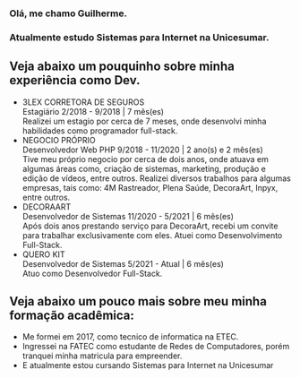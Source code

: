 
### Olá, me chamo Guilherme.

### Atualmente estudo Sistemas para Internet na Unicesumar.

## Veja abaixo um pouquinho sobre minha experiência como Dev.

+ 3LEX CORRETORA DE SEGUROS<br>
          Estagiário 2/2018 - 9/2018 | 7 mês(es)<br>
          Realizei um estagio por cerca de 7 meses, onde desenvolvi minha habilidades como programador full-stack.<br>
+ NEGOCIO PRÓPRIO<br>
          Desenvolvedor Web PHP 9/2018 - 11/2020 | 2 ano(s) e 2 mês(es)<br>
        Tive meu próprio negocio por cerca de dois anos, onde atuava em algumas áreas como, criação de sistemas, marketing, produção e edição de vídeos, entre outros. Realizei diversos trabalhos para algumas empresas, tais como: 4M Rastreador, Plena Saúde, DecoraArt, Inpyx, entre outros.
        <br>
+ DECORAART<br>
          Desenvolvedor de Sistemas 11/2020 - 5/2021 | 6 mês(es)<br>
          Após dois anos prestando serviço para DecoraArt, recebi um convite para trabalhar exclusivamente com eles. Atuei como Desenvolvimento Full-Stack.<br>
+ QUERO KIT<br>
        Desenvolvedor de Sistemas 5/2021 - Atual | 6 mês(es)<br>
        Atuo como Desenvolvedor Full-Stack.

  
## Veja abaixo um pouco mais sobre meu minha formação acadêmica:

* Me formei em 2017, como tecnico de informatica na ETEC.    
* Ingressei na FATEC como estudante de Redes de Computadores, porém tranquei minha matricula para empreender.
* E atualmente estou cursando Sistemas para Internet na Unicesumar


